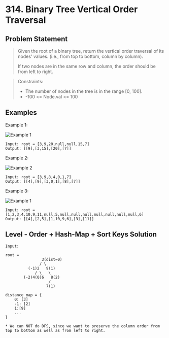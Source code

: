 # 314. Binary Tree Vertical Order Traversal

## Problem Statement

> Given the root of a binary tree, return the vertical order traversal of its nodes' values. (i.e., from top to bottom, column by column).
>
> If two nodes are in the same row and column, the order should be from left to right.

> Constraints:
>
> - The number of nodes in the tree is in the range [0, 100].
> - -100 <= Node.val <= 100

## Examples

Example 1:

![Example 1](https://assets.leetcode.com/uploads/2024/09/23/image1.png)

```
Input: root = [3,9,20,null,null,15,7]
Output: [[9],[3,15],[20],[7]]
```

Example 2:

![Example 2](https://assets.leetcode.com/uploads/2024/09/23/image3.png)

```
Input: root = [3,9,8,4,0,1,7]
Output: [[4],[9],[3,0,1],[8],[7]]
```

Example 3:

![Example 1](https://assets.leetcode.com/uploads/2024/09/23/image2.png)

```
Input: root = [1,2,3,4,10,9,11,null,5,null,null,null,null,null,null,null,6]
Output: [[4],[2,5],[1,10,9,6],[3],[11]]
```

## Level - Order + Hash-Map + Sort Keys Solution

```
Input:

root =
                3(dist=0)
               / \
          (-1)2   9(1)
             / \   \
        (-2)4(0)6   8(2)
                   /
                  7(1)

distance_map = {
    0: [3]
    -1: [2]
    1:[9]
    ...
}

* We can NOT do DFS, since we want to preserve the column order from top to bottom as well as from left to right.
```
